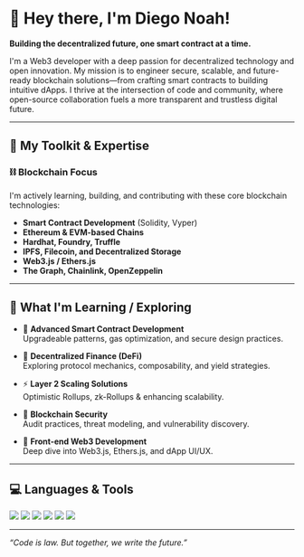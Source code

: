 # 👋 Hey there, I'm Diego Noah!

**Building the decentralized future, one smart contract at a time.**

I'm a Web3 developer with a deep passion for decentralized technology and open innovation. My mission is to engineer secure, scalable, and future-ready blockchain solutions—from crafting smart contracts to building intuitive dApps. I thrive at the intersection of code and community, where open-source collaboration fuels a more transparent and trustless digital future.

---

## 🚀 My Toolkit & Expertise

### ⛓️ Blockchain Focus

I'm actively learning, building, and contributing with these core blockchain technologies:

- **Smart Contract Development** (Solidity, Vyper)
- **Ethereum & EVM-based Chains**
- **Hardhat, Foundry, Truffle**
- **IPFS, Filecoin, and Decentralized Storage**
- **Web3.js / Ethers.js**
- **The Graph, Chainlink, OpenZeppelin**

---

## 🌱 What I'm Learning / Exploring

- 🔁 **Advanced Smart Contract Development**  
  Upgradeable patterns, gas optimization, and secure design practices.

- 💸 **Decentralized Finance (DeFi)**  
  Exploring protocol mechanics, composability, and yield strategies.

- ⚡ **Layer 2 Scaling Solutions**  
  Optimistic Rollups, zk-Rollups & enhancing scalability.

- 🔐 **Blockchain Security**  
  Audit practices, threat modeling, and vulnerability discovery.

- 🧠 **Front-end Web3 Development**  
  Deep dive into Web3.js, Ethers.js, and dApp UI/UX.

---

## 💻 Languages & Tools

<p align="left">
  <img src="https://img.shields.io/badge/-Python-3776AB?style=for-the-badge&logo=python&logoColor=white" />
  <img src="https://img.shields.io/badge/-TypeScript-3178C6?style=for-the-badge&logo=typescript&logoColor=white" />
  <img src="https://img.shields.io/badge/-JavaScript-F7DF1E?style=for-the-badge&logo=javascript&logoColor=black" />
  <img src="https://img.shields.io/badge/-Go-00ADD8?style=for-the-badge&logo=go&logoColor=white" />
  <img src="https://img.shields.io/badge/-Java-007396?style=for-the-badge&logo=java&logoColor=white" />
  <img src="https://img.shields.io/badge/-C-00599C?style=for-the-badge&logo=c&logoColor=white" />
</p>

---

_“Code is law. But together, we write the future.”_
